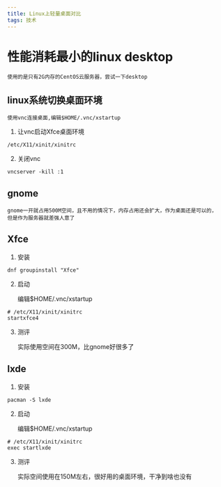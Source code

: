 ```yaml
---
title: Linux上轻量桌面对比
tags: 技术
---
```


# 性能消耗最小的linux desktop

	使用的是只有2G内存的CentOS云服务器，尝试一下desktop

## linux系统切换桌面环境
	使用vnc连接桌面,编辑$HOME/.vnc/xstartup
1. 让vnc启动Xfce桌面环境
```shell
/etc/X11/xinit/xinitrc
```

2. 关闭vnc
```shell
vncserver -kill :1
```

## gnome

	gnome一开就占用500M空间，且不用的情况下，内存占用还会扩大，作为桌面还是可以的，
	但是作为服务器就差强人意了

## Xfce
1. 安装
```shell
dnf groupinstall "Xfce"
```
2. 启动

	编辑$HOME/.vnc/xstartup
```shell
# /etc/X11/xinit/xinitrc
startxfce4
```

3. 测评

	实际使用空间在300M，比gnome好很多了

## lxde
1. 安装
```shell
pacman -S lxde
```
2. 启动

	编辑$HOME/.vnc/xstartup
```shell
# /etc/X11/xinit/xinitrc
exec startlxde
```

3. 测评

	实际空间使用在150M左右，很好用的桌面环境，干净到啥也没有